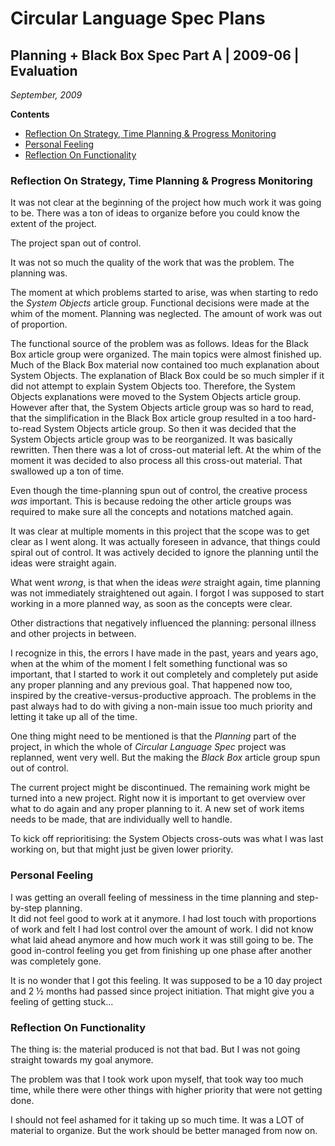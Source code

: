 ﻿Circular Language Spec Plans
============================

Planning + Black Box Spec Part A | 2009-06 | Evaluation
-------------------------------------------------------

*September, 2009*

__Contents__

- [Reflection On Strategy, Time Planning & Progress Monitoring](#reflection-on-strategy-time-planning--progress-monitoring)
- [Personal Feeling](#personal-feeling)
- [Reflection On Functionality](#reflection-on-functionality)

### Reflection On Strategy, Time Planning & Progress Monitoring

It was not clear at the beginning of the project how much work it was going to be. There was a ton of ideas to organize before you could know the extent of the project.

The project span out of control.

It was not so much the quality of the work that was the problem. The planning was.

The moment at which problems started to arise, was when starting to redo the *System Objects* article group. Functional decisions were made at the whim of the moment. Planning was neglected. The amount of work was out of proportion.

The functional source of the problem was as follows. Ideas for the Black Box article group were organized. The main topics were almost finished up. Much of the Black Box material now contained too much explanation about System Objects. The explanation of Black Box could be so much simpler if it did not attempt to explain System Objects too. Therefore, the System Objects explanations were moved to the System Objects article group. However after that, the System Objects article group was so hard to read, that the simplification in the Black Box article group resulted in a too hard-to-read System Objects article group. So then it was decided that the System Objects article group was to be reorganized. It was basically rewritten. Then there was a lot of cross-out material left. At the whim of the moment it was decided to also process all this cross-out material. That swallowed up a ton of time.

Even though the time-planning spun out of control, the creative process *was* important. This is because redoing the other article groups was required to make sure all the concepts and notations matched again.

It was clear at multiple moments in this project that the scope was to get clear as I went along. It was actually foreseen in advance, that things could spiral out of control. It was actively decided to ignore the planning until the ideas were straight again.

What went *wrong*, is that when the ideas *were* straight again, time planning was not immediately straightened out again. I forgot I was supposed to start working in a more planned way, as soon as the concepts were clear.

Other distractions that negatively influenced the planning: personal illness and other projects in between.

I recognize in this, the errors I have made in the past, years and years ago, when at the whim of the moment I felt something functional was so important, that I started to work it out completely and completely put aside any proper planning and any previous goal. That happened now too, inspired by the creative-versus-productive approach. The problems in the past always had to do with giving a non-main issue too much priority and letting it take up all of the time.

One thing might need to be mentioned is that the *Planning* part of the project, in which the whole of *Circular Language Spec* project was replanned, went very well. But the making the *Black Box* article group spun out of control.

The current project might be discontinued. The remaining work might be turned into a new project. Right now it is important to get overview over what to do again and any proper planning to it. A new set of work items needs to be made, that are individually well to handle. 

To kick off reprioritising: the System Objects cross-outs was what I was last working on, but that might just be given lower priority.

### Personal Feeling

I was getting an overall feeling of messiness in the time planning and step-by-step planning.  
It did not feel good to work at it anymore. I had lost touch with proportions of work and felt I had lost control over the amount of work. I did not know what laid ahead anymore and how much work it was still going to be. The good in-control feeling you get from finishing up one phase after another was completely gone.

It is no wonder that I got this feeling. It was supposed to be a 10 day project and 2 ½ months had passed since project initiation. That might give you a feeling of getting stuck...

### Reflection On Functionality

The thing is: the material produced is not that bad. But I was not going straight towards my goal anymore.

The problem was that I took work upon myself, that took way too much time, while there were other things with higher priority that were not getting done.

I should not feel ashamed for it taking up so much time. It was a LOT of material to organize. But the work should be better managed from now on.